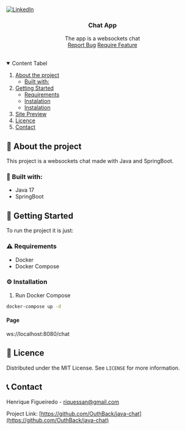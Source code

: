 <!--
*** Thanks for checking out the Best-README-Template. If you have a suggestion
*** that would make this better, please fork the repo and create a pull request
*** or simply open an issue with the tag "enhancement".
*** Thanks again! Now go create something AMAZING! :D
-->

<!-- PROJECT SHIELDS -->
<!--
*** I'm using markdown "reference style" links for readability.
*** Reference links are enclosed in brackets [ ] instead of parentheses ( ).
*** See the bottom of this document for the declaration of the reference variables
*** for contributors-url, forks-url, etc. This is an optional, concise syntax you may use.
*** https://www.markdownguide.org/basic-syntax/#reference-style-links
-->

<!-- [![Forks][forks-shield]][forks-url]
[![Issues][issues-shield]][issues-url]
[![MIT License][license-shield]][license-url]-->

[![LinkedIn][linkedin-shield]][linkedin-url]

<!-- PROJECT LOGO -->
  <!--
  <a href="https://github.com/OuthBack/taq-challenge">
    <img src=".github/logo.png" alt="Logo" width="80" height="80">
  </a>
  -->

  <h3 align="center">Chat App</h3>

  <p align="center">
    The app is a websockets chat
    <br />
    <a href="https://github.com/OuthBack/taq-challenge/issues">Report Bug</a>
    <a href="https://github.com/OuthBack/taq-challenge/issues">Require Feature</a>
    <br />
    <br />
  </p>
</p>

<!-- TABLE OF CONTENTS -->
<details open="open">
  <summary>Content Tabel</summary>
  <ol>
    <li>
      <a href="#about-the-project">About the project</a>
      <ul>
        <li><a href="#built-with">Built with:</a></li>
      </ul>
    </li>
    <li>
      <a href="#getting-started">Getting Started</a>
      <ul>
        <li><a href="#prerequisites">Requirements</a></li>
        <li><a href="#installation">Instalation</a></li>
        <li><a href="#props">Instalation</a></li>
      </ul>
    </li>
    <li><a href="#usage">Site Preview</a></li>
    <li><a href="#license">Licence</a></li>
    <li><a href="#contact">Contact</a></li>

  </ol>
</details>

<!-- ABOUT THE PROJECT -->

## 📖 About the project

This project is a websockets chat made with Java and SpringBoot.

### 🔋 Built with:

- Java 17
- SpringBoot

<!-- GETTING STARTED -->

## :scroll: Getting Started

To run the project it is just:

### :warning: Requirements

- Docker
- Docker Compose

### :gear: Installation

1. Run Docker Compose
```sh
docker-compose up -d
```
#### Page
ws://localhost:8080/chat

<!-- Site Preview -->

## :pencil: Licence

Distributed under the MIT License. See `LICENSE` for more information.

<!-- CONTACT -->

## :telephone_receiver: Contact

Henrique Figueiredo - riquessan@gmail.com

Project Link: [https://github.com/OuthBack/java-chat](https://github.com/OuthBack/java-chat)

<!-- MARKDOWN LINKS & IMAGES -->
<!-- https://www.markdownguide.org/basic-syntax/#reference-style-links -->

[contributors-shield]: https://img.shields.io/github/OuthBack/java-chat/Best-README-Template.svg?style=for-the-badge
[contributors-url]: https://github.com/OuthBack/java-chat/graphs/contributors
[forks-shield]: https://img.shields.io/github/forks/OuthBack/java-chat.svg?style=for-the-badge
[forks-url]: https://github.com/OuthBack/java-chat/network/members
[stars-shield]: https://img.shields.io/github/stars/OuthBack/java-chat.svg?style=for-the-badge
[stars-url]: https://github.com/OuthBack/java-chat/stargazers
[issues-shield]: https://img.shields.io/github/issues/OuthBack/java-chat.svg?style=for-the-badge
[issues-url]: https://github.com/OuthBack/java-chat/issues
[license-shield]: https://img.shields.io/github/license/OuthBack/java-chat.svg?style=for-the-badge
[license-url]: https://github.com/OuthBack/java-chat/blob/master/LICENSE.txt
[linkedin-shield]: https://img.shields.io/badge/-LinkedIn-black.svg?style=for-the-badge&logo=linkedin&colorB=555
[linkedin-url]: https://www.linkedin.com/in/h-figueiredo
[product-screenshot]: .github/screenshot.png
[site-status]: https://img.shields.io/website/https/vercel.com/outhback/java-chat/path/to/page.html.svg.?style=for-the-badge
